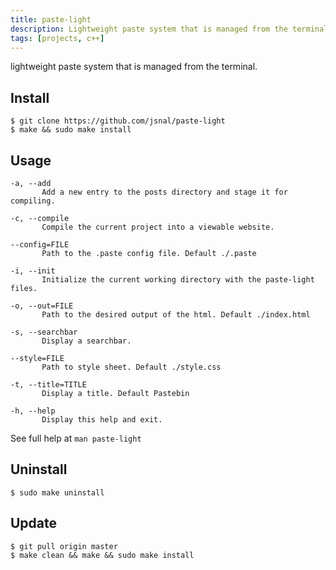 ```yaml
---
title: paste-light
description: Lightweight paste system that is managed from the terminal
tags: [projects, c++]
---
```


lightweight paste system that is managed from the terminal.

## Install

```
$ git clone https://github.com/jsnal/paste-light
$ make && sudo make install
```

## Usage

```
-a, --add
       Add a new entry to the posts directory and stage it for compiling.

-c, --compile
       Compile the current project into a viewable website.

--config=FILE
       Path to the .paste config file. Default ./.paste

-i, --init
       Initialize the current working directory with the paste-light files.

-o, --out=FILE
       Path to the desired output of the html. Default ./index.html

-s, --searchbar
       Display a searchbar.

--style=FILE
       Path to style sheet. Default ./style.css

-t, --title=TITLE
       Display a title. Default Pastebin

-h, --help
       Display this help and exit.
```

See full help at `man paste-light`

## Uninstall

```
$ sudo make uninstall
```

## Update

```
$ git pull origin master
$ make clean && make && sudo make install
```
